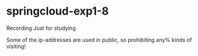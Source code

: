 # springcloud-exp1-8
Recording
Just for studying

Some of the ip-addresses are used in public, so prohibiting any% kinds of visiting!
